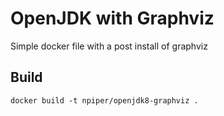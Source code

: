 # OpenJDK with Graphviz

Simple docker file with a post install of graphviz

## Build

```
docker build -t npiper/openjdk8-graphviz .
```
